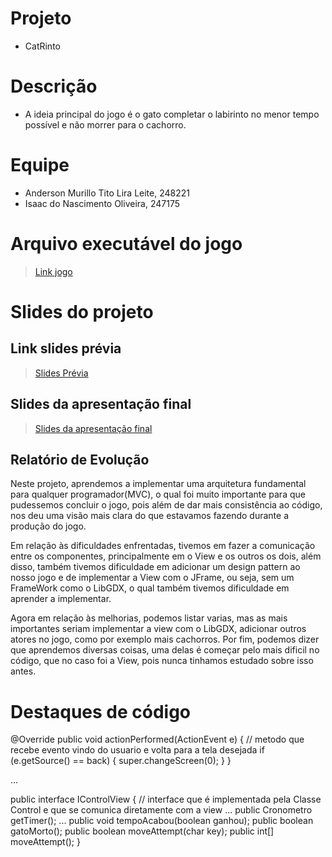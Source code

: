 # Projeto
* CatRinto

# Descrição
* A ideia principal do jogo é o gato completar o labirinto no menor tempo possível e não morrer para o cachorro.

# Equipe
* Anderson Murillo Tito Lira Leite, 248221
* Isaac do Nascimento Oliveira, 247175

# Arquivo executável do jogo
> [Link jogo](https://github.com/mc322projetos/poo-duplade2mesmo/blob/main/catrinto/src/CatRinto.jar)

# Slides do projeto

## Link slides prévia
> [Slides Prévia](https://github.com/mc322projetos/poo-duplade2mesmo/blob/main/catrinto/assets/duplade2mesmo.pdf)

## Slides da apresentação final
> [Slides da apresentação final](https://www.canva.com/design/DAFFFVv_KqQ/cfWruzL7y53D38RErGeRlA/edit?utm_content=DAFFFVv_KqQ&utm_campaign=designshare&utm_medium=link2&utm_source=sharebutton)

## Relatório de Evolução
Neste projeto, aprendemos a implementar uma arquitetura fundamental para qualquer programador(MVC), o qual foi muito importante para que pudessemos concluir o jogo, pois além de dar mais consistência ao código, nos deu uma visão mais clara do que estavamos fazendo durante a produção do jogo. 

Em relação às dificuldades enfrentadas, tivemos em fazer a comunicação entre os componentes, principalmente em o View e os outros os dois, além disso, também tivemos dificuldade em adicionar um design pattern ao nosso jogo e de implementar a View com o JFrame, ou seja, sem um FrameWork como o LibGDX, o qual também tivemos dificuldade em aprender a implementar.

Agora em relação às melhorias, podemos listar varias, mas as mais importantes seriam implementar a view com o LibGDX, adicionar outros atores no jogo, como por exemplo mais cachorros. Por fim, podemos dizer que aprendemos diversas coisas, uma delas é começar pelo mais dificil no código, que no caso foi a View, pois nunca tinhamos estudado sobre isso antes.

# Destaques de código
@Override
public void actionPerformed(ActionEvent e) { // metodo que recebe evento vindo do usuario e volta para a tela desejada
    if (e.getSource() == back) {
        super.changeScreen(0);
    }
}

...

public interface IControlView { // interface que é implementada pela Classe Control e que se comunica diretamente com a view
    ...
    public Cronometro getTimer();
    ...
    public void tempoAcabou(boolean ganhou);
    public boolean gatoMorto();
    public boolean moveAttempt(char key);
    public int[] moveAttempt();
 }


